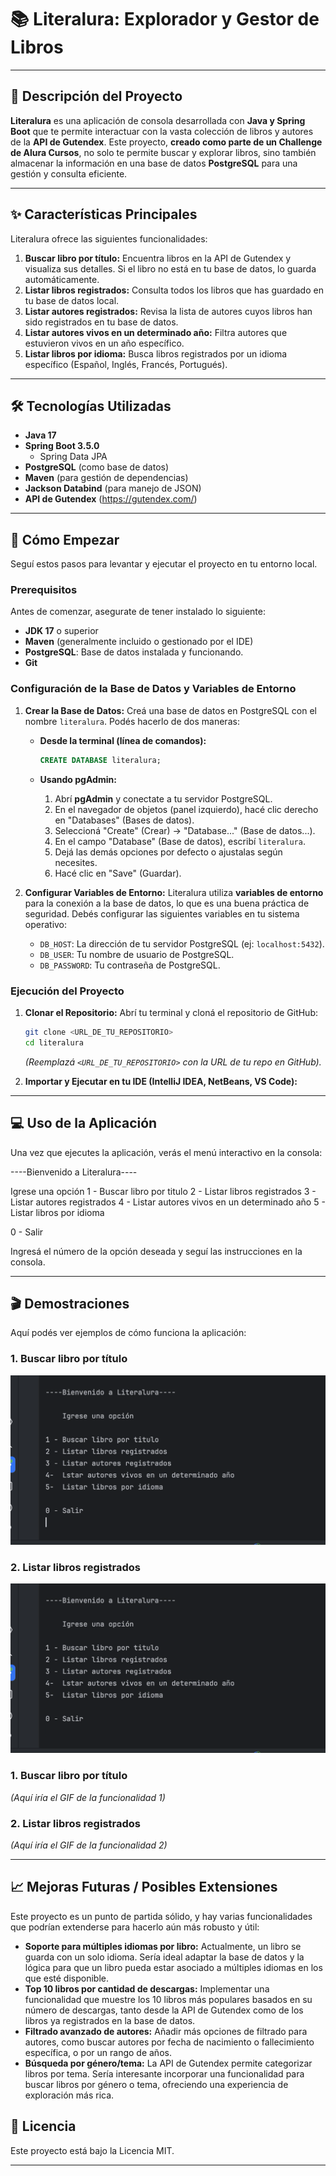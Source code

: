 # 📚 Literalura: Explorador y Gestor de Libros

---

## 📖 Descripción del Proyecto

**Literalura** es una aplicación de consola desarrollada con **Java y Spring Boot** que te permite interactuar con la vasta colección de libros y autores de la **API de Gutendex**. Este proyecto, **creado como parte de un Challenge de Alura Cursos**, no solo te permite buscar y explorar libros, sino también almacenar la información en una base de datos **PostgreSQL** para una gestión y consulta eficiente.

---

## ✨ Características Principales

Literalura ofrece las siguientes funcionalidades:

1.  **Buscar libro por título:** Encuentra libros en la API de Gutendex y visualiza sus detalles. Si el libro no está en tu base de datos, lo guarda automáticamente.
2.  **Listar libros registrados:** Consulta todos los libros que has guardado en tu base de datos local.
3.  **Listar autores registrados:** Revisa la lista de autores cuyos libros han sido registrados en tu base de datos.
4.  **Listar autores vivos en un determinado año:** Filtra autores que estuvieron vivos en un año específico.
5.  **Listar libros por idioma:** Busca libros registrados por un idioma específico (Español, Inglés, Francés, Portugués).

---

## 🛠️ Tecnologías Utilizadas

* **Java 17**
* **Spring Boot 3.5.0**
    * Spring Data JPA
* **PostgreSQL** (como base de datos)
* **Maven** (para gestión de dependencias)
* **Jackson Databind** (para manejo de JSON)
* **API de Gutendex** (https://gutendex.com/)

---

## 🚀 Cómo Empezar

Seguí estos pasos para levantar y ejecutar el proyecto en tu entorno local.

### Prerequisitos

Antes de comenzar, asegurate de tener instalado lo siguiente:

* **JDK 17** o superior
* **Maven** (generalmente incluido o gestionado por el IDE)
* **PostgreSQL**: Base de datos instalada y funcionando.
* **Git**

### Configuración de la Base de Datos y Variables de Entorno

1.  **Crear la Base de Datos:**
    Creá una base de datos en PostgreSQL con el nombre `literalura`. Podés hacerlo de dos maneras:

    * **Desde la terminal (línea de comandos):**
        ```sql
        CREATE DATABASE literalura;
        ```

    * **Usando pgAdmin:**
        1.  Abrí **pgAdmin** y conectate a tu servidor PostgreSQL.
        2.  En el navegador de objetos (panel izquierdo), hacé clic derecho en "Databases" (Bases de datos).
        3.  Seleccioná "Create" (Crear) -> "Database..." (Base de datos...).
        4.  En el campo "Database" (Base de datos), escribí `literalura`.
        5.  Dejá las demás opciones por defecto o ajustalas según necesites.
        6.  Hacé clic en "Save" (Guardar).

2.  **Configurar Variables de Entorno:**
    Literalura utiliza **variables de entorno** para la conexión a la base de datos, lo que es una buena práctica de seguridad. Debés configurar las siguientes variables en tu sistema operativo:

    * `DB_HOST`: La dirección de tu servidor PostgreSQL (ej: `localhost:5432`).
    * `DB_USER`: Tu nombre de usuario de PostgreSQL.
    * `DB_PASSWORD`: Tu contraseña de PostgreSQL.

    
### Ejecución del Proyecto

1.  **Clonar el Repositorio:**
    Abrí tu terminal y cloná el repositorio de GitHub:
    ```bash
    git clone <URL_DE_TU_REPOSITORIO>
    cd literalura
    ```
    *(Reemplazá `<URL_DE_TU_REPOSITORIO>` con la URL de tu repo en GitHub).*

2.  **Importar y Ejecutar en tu IDE (IntelliJ IDEA, NetBeans, VS Code):**
    

---

## 💻 Uso de la Aplicación

Una vez que ejecutes la aplicación, verás el menú interactivo en la consola:

----Bienvenido a Literalura----

Igrese una opción
1 - Buscar libro por titulo
2 - Listar libros registrados
3 - Listar autores registrados
4 - Listar autores vivos en un determinado año
5 - Listar libros por idioma

0 - Salir


Ingresá el número de la opción deseada y seguí las instrucciones en la consola.

---

## 🎬 Demostraciones

Aquí podés ver ejemplos de cómo funciona la aplicación:

### 1. Buscar libro por título

![Demostración de búsqueda de libro](images/literalurav1.gif)

### 2. Listar libros registrados

![Demostración de listado de libros](images/lireralura2.gif)

### 1. Buscar libro por título

*(Aquí iría el GIF de la funcionalidad 1)*

### 2. Listar libros registrados

*(Aquí iría el GIF de la funcionalidad 2)*

---

## 📈 Mejoras Futuras / Posibles Extensiones

Este proyecto es un punto de partida sólido, y hay varias funcionalidades que podrían extenderse para hacerlo aún más robusto y útil:

* **Soporte para múltiples idiomas por libro:** Actualmente, un libro se guarda con un solo idioma. Sería ideal adaptar la base de datos y la lógica para que un libro pueda estar asociado a múltiples idiomas en los que esté disponible.
* **Top 10 libros por cantidad de descargas:** Implementar una funcionalidad que muestre los 10 libros más populares basados en su número de descargas, tanto desde la API de Gutendex como de los libros ya registrados en la base de datos.
* **Filtrado avanzado de autores:** Añadir más opciones de filtrado para autores, como buscar autores por fecha de nacimiento o fallecimiento específica, o por un rango de años.
* **Búsqueda por género/tema:** La API de Gutendex permite categorizar libros por tema. Sería interesante incorporar una funcionalidad para buscar libros por género o tema, ofreciendo una experiencia de exploración más rica.

## 📄 Licencia

Este proyecto está bajo la Licencia MIT.

---
